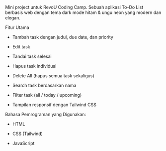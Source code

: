Mini project untuk RevoU Coding Camp.
Sebuah aplikasi To-Do List berbasis web dengan tema dark mode hitam & ungu neon yang modern dan elegan.

Fitur Utama

- Tambah task dengan judul, due date, dan priority

- Edit task

- Tandai task selesai

- Hapus task individual

- Delete All (hapus semua task sekaligus)

- Search task berdasarkan nama

- Filter task (all / today / upcoming)

- Tampilan responsif dengan Tailwind CSS

Bahasa Pemrograman yang Digunakan:

- HTML

- CSS (Tailwind)

- JavaScript
